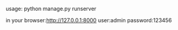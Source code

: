 
usage:
	python manage.py runserver

in your browser:http://127.0.0.1:8000
user:admin
password:123456
